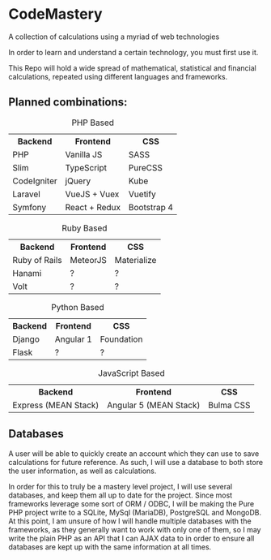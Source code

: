 # CodeMastery
A collection of calculations using a myriad of web technologies

In order to learn and understand a certain technology, you must first use it.

This Repo will hold a wide spread of mathematical, statistical and financial calculations, repeated using different languages and frameworks.

<h2>Planned combinations:</h2>

<table>
	<caption>PHP Based</caption>
  <tr>
    <th>Backend</th>
    <th>Frontend</th>
    <th>CSS</th>
  </tr>
  <tr>
    <td>PHP</td>
    <td>Vanilla JS</td>
    <td>SASS</td>
  </tr>

  <tr>
  	<td>Slim</td>
  	<td>TypeScript</td>
  	<td>PureCSS</td>
  </tr>
  
  <tr>
    <td>CodeIgniter</td>
    <td>jQuery</td>
    <td>Kube</td>
  </tr>
  
  <tr>
    <td>Laravel</td>
    <td>VueJS + Vuex</td>
    <td>Vuetify</td>
  </tr>
  
  <tr>
    <td>Symfony</td>
    <td>React + Redux</td>
    <td>Bootstrap 4</td>
  </tr>
</table>

<table>
	<caption>Ruby Based</caption>
  <tr>
    <th>Backend</th>
    <th>Frontend</th>
    <th>CSS</th>
  </tr>
  <tr>
    <td>Ruby of Rails</td>
    <td>MeteorJS</td>
    <td>Materialize</td>
  </tr>
  <tr>
  	<td>Hanami</td>
  	<td>?</td>
  	<td>?</td>
  </tr>
  <tr>
  	<td>Volt</td>
  	<td>?</td>
  	<td>?</td>
  </tr>
</table>
  
<table>
	<caption>Python Based</caption>
  <tr>
    <th>Backend</th>
    <th>Frontend</th>
    <th>CSS</th>
  </tr>
  <tr>
    <td>Django</td>
    <td>Angular 1</td>
    <td>Foundation</td>
  </tr>
  <tr>
    <td>Flask</td>
    <td>?</td>
    <td>?</td>
  </tr>
  </table>

<table>
	<caption>JavaScript Based</caption>
   <tr>
    <th>Backend</th>
    <th>Frontend</th>
    <th>CSS</th>
  </tr>
  <tr>
    <td>Express (MEAN Stack)</td>
    <td>Angular 5 (MEAN Stack)</td>
    <td>Bulma CSS</td>
  </tr>
  </table>
  
  <h2>Databases</h2>
  
  A user will be able to quickly create an account which they can use to save calculations for future reference. As such, I will use a database to both store the user information, as well as calculations.
  
  In order for this to truly be a mastery level project, I will use several databases, and keep them all up to date for the project. Since most frameworks leverage some sort of ORM / ODBC, I will be making the Pure PHP project write to a SQLite, MySql (MariaDB), PostgreSQL and MongoDB. At this point, I am unsure of how I will handle multiple databases with the frameworks, as they generally want to work with only one of them, so I may write the plain PHP as an API that I can AJAX data to in order to ensure all databases are kept up with the same information at all times.
  
